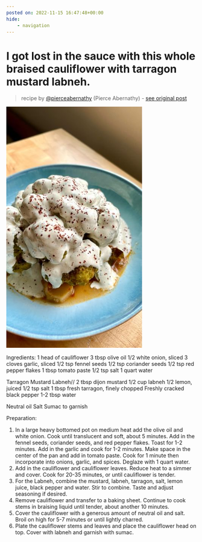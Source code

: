 ```yaml
---
posted on: 2022-11-15 16:47:48+00:00
hide:
    - navigation
---
```


# I got lost in the sauce with this whole braised cauliflower with tarragon mustard labneh.  

> recipe by [@pierceabernathy](https://www.instagram.com/pierceabernathy/) 
(Pierce Abernathy) - [see original post](https://instagram.com/p/Ck_R5tSJDao)

![](../img/pierceabernathy_15-11-2022_1611.png)


Ingredients:
1 head of cauliflower 
3 tbsp olive oil
1/2 white onion, sliced
3 cloves garlic, sliced
1/2 tsp fennel seeds
1/2 tsp coriander seeds
1/2 tsp red pepper flakes 
1 tbsp tomato paste 
1/2 tsp salt
1 quart water

Tarragon Mustard Labneh//
2 tbsp dijon mustard
1/2 cup labneh
1/2 lemon, juiced
1/2 tsp salt
1 tbsp fresh tarragon, finely chopped 
Freshly cracked black pepper 
1-2 tbsp water

Neutral oil
Salt 
Sumac to garnish

Preparation:
1. In a large heavy bottomed pot on medium heat add the olive oil and white onion. Cook until translucent and soft, about 5 minutes. Add in the fennel seeds, coriander seeds, and red pepper flakes. Toast for 1-2 minutes. Add in the garlic and cook for 1-2 minutes. Make space in the center of the pan and add in tomato paste. Cook for 1 minute then incorporate into onions, garlic, and spices. Deglaze with 1 quart water.
2. Add in the cauliflower and cauliflower leaves. Reduce heat to a simmer and cover. Cook for 20-35 minutes, or until cauliflower is tender. 
3. For the Labneh, combine the mustard, labneh, tarragon, salt, lemon juice, black pepper and water. Stir to combine. Taste and adjust seasoning if desired.
4. Remove cauliflower and transfer to a baking sheet. Continue to cook stems in braising liquid until tender, about another 10 minutes.
5. Cover the cauliflower with a generous amount of neutral oil and salt. Broil on high for 5-7 minutes or until lightly charred. 
6. Plate the cauliflower stems and leaves and place the cauliflower head on top. Cover with labneh and garnish with sumac. 